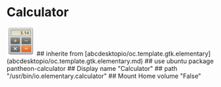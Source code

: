 # Calculator
<img src='icons/pantheon-calculator-icons.svg' height='64px' width='64px'>
## inherite from
[abcdesktopio/oc.template.gtk.elementary](abcdesktopio/oc.template.gtk.elementary.md)
## use ubuntu package
pantheon-calculator
## Display name
"Calculator"
## path
"/usr/bin/io.elementary.calculator"
## Mount Home volume
"False"
